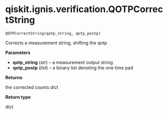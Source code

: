 # qiskit.ignis.verification.QOTPCorrectString



`QOTPCorrectString(qotp_string, qotp_postp)`

Corrects a measurement string, shifting the qotp

**Parameters**

*   **qotp\_string** (*str*) – a measurement output string
*   **qotp\_postp** (*list*) – a binary list denoting the one time pad

**Returns**

the corrected counts dict

**Return type**

dict
